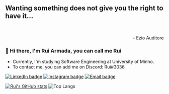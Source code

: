 <p align='center'>
	<h2>
    Wanting something does not give you the right to have it...
  </h2>
</p>
<br>
<p align='right'>
	- Ezio Auditore
</p>

### 👋 Hi there, I'm Rui Armada, you can call me Rui
- Currently, I'm studying Software Engineering at University of Minho.
- To contact me, you can add me on Discord: Rui#3036 

[![LinkedIn badge](https://img.shields.io/badge/-RuiArmada-blue?style=for-the-badge&logo=linkedin)](https://www.linkedin.com/in/rui-armada-46917b15b/)
[![Instagram badge](https://img.shields.io/badge/-@rui_armada98-purple?style=for-the-badge&logo=Instagram&logoColor=white)](https://www.instagram.com/rui_armada98/)
[![Email badge](https://img.shields.io/badge/-ruifparmada-c71610?style=for-the-badge&logo=Gmail&logoColor=white)](mailto:ruifparmada@gmail.com)


[![Rui's GitHub stats](https://github-readme-stats.vercel.app/api?username=RuiArmada&count_private=true&&show_icons=true&theme=dracula)](https://github.com/anuraghazra/github-readme-stats) ![Top Langs](https://github-readme-stats.vercel.app/api/top-langs/?username=RuiArmada&layout=compact&theme=dracula)
